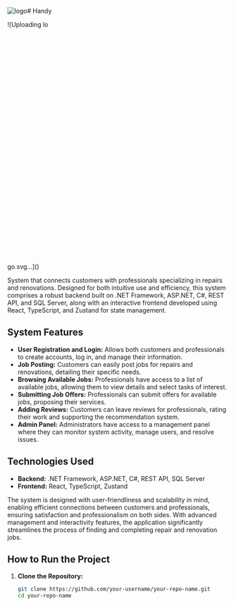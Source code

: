![logo](https://github.com/ukaszp/Handy/assets/103902196/f0409951-3147-4f75-8bdc-12c7d4005f2c)# Handy

![Uploading lo<?xml version="1.0" standalone="no"?>
<!DOCTYPE svg PUBLIC "-//W3C//DTD SVG 20010904//EN"
 "http://www.w3.org/TR/2001/REC-SVG-20010904/DTD/svg10.dtd">
<svg version="1.0" xmlns="http://www.w3.org/2000/svg"
 width="512.000000pt" height="512.000000pt" viewBox="0 0 512.000000 512.000000"
 preserveAspectRatio="xMidYMid meet">

<g transform="translate(0.000000,512.000000) scale(0.100000,-0.100000)"
fill="#008080" stroke="none">
<path d="M2510 4411 c-8 -5 -34 -17 -57 -27 -30 -13 -359 -318 -1105 -1024
-1264 -1195 -1294 -1224 -1313 -1263 -22 -44 -18 -92 9 -136 52 -81 122 -113
202 -92 32 9 227 189 1124 1037 597 565 1103 1040 1124 1056 46 33 97 37 137
10 15 -9 514 -478 1109 -1042 596 -564 1097 -1034 1113 -1045 49 -31 126 -27
178 10 45 33 89 103 89 142 0 60 -35 95 -1209 1206 -645 612 -1188 1120 -1205
1129 -85 47 -155 61 -196 39z"/>
<path d="M3712 3938 c-8 -8 -12 -64 -12 -184 l0 -172 153 -145 c83 -79 204
-192 267 -250 l115 -106 3 422 c1 232 0 428 -3 435 -6 17 -505 18 -523 0z"/>
<path d="M2512 3603 c-23 -5 -1699 -1607 -1740 -1664 -22 -32 -22 -36 -22
-353 l0 -322 38 -37 38 -37 1740 0 1741 0 39 34 39 34 3 298 c2 165 -1 317 -5
339 -8 36 -84 112 -863 864 -470 453 -869 829 -887 837 -31 14 -74 16 -121 7z
m755 -1044 c379 -363 714 -687 746 -720 l58 -60 -3 -127 -3 -127 -1495 0
-1495 0 -3 120 c-2 83 1 127 10 144 7 13 299 299 648 635 787 758 828 796 840
796 5 0 319 -297 697 -661z"/>
</g>
</svg>
go.svg…]()

System that connects customers with professionals specializing in repairs and renovations. Designed for both intuitive use and efficiency, this system comprises a robust backend built on .NET Framework, ASP.NET, C#, REST API, and SQL Server, along with an interactive frontend developed using React, TypeScript, and Zustand for state management.

## System Features

- **User Registration and Login:** Allows both customers and professionals to create accounts, log in, and manage their information.
- **Job Posting:** Customers can easily post jobs for repairs and renovations, detailing their specific needs.
- **Browsing Available Jobs:** Professionals have access to a list of available jobs, allowing them to view details and select tasks of interest.
- **Submitting Job Offers:** Professionals can submit offers for available jobs, proposing their services.
- **Adding Reviews:** Customers can leave reviews for professionals, rating their work and supporting the recommendation system.
- **Admin Panel:** Administrators have access to a management panel where they can monitor system activity, manage users, and resolve issues.

## Technologies Used

- **Backend:** .NET Framework, ASP.NET, C#, REST API, SQL Server
- **Frontend:** React, TypeScript, Zustand

The system is designed with user-friendliness and scalability in mind, enabling efficient connections between customers and professionals, ensuring satisfaction and professionalism on both sides. With advanced management and interactivity features, the application significantly streamlines the process of finding and completing repair and renovation jobs.

## How to Run the Project

1. **Clone the Repository:**
   ```sh
   git clone https://github.com/your-username/your-repo-name.git
   cd your-repo-name
